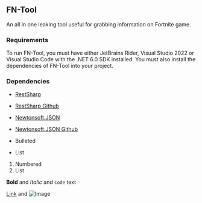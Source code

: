 ## FN-Tool

An all in one leaking tool useful for grabbing information on Fortnite game.

### Requirements

To run FN-Tool, you must have either JetBrains Rider, Visual Studio 2022 or Visual Studio Code with the .NET 6.0 SDK installed. You must also install the dependencies of FN-Tool into your project.

### Dependencies

- [RestSharp](https://restsharp.dev/)
- [RestSharp Github](https://github.com/restsharp/RestSharp)
- [Newtonsoft.JSON](https://www.newtonsoft.com/json)
- [Newtonsoft.JSON Github](https://github.com/JamesNK/Newtonsoft.Json)

- Bulleted
- List

1. Numbered
2. List

**Bold** and _Italic_ and `Code` text

[Link](url) and ![Image](src)
